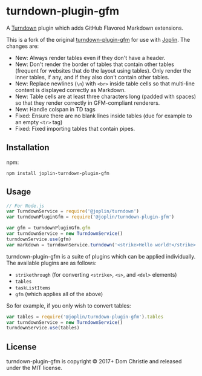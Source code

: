 # turndown-plugin-gfm

A [Turndown](https://github.com/domchristie/turndown) plugin which adds GitHub Flavored Markdown extensions.

This is a fork of the original [turndown-plugin-gfm](https://github.com/domchristie/turndown-plugin-gfm) for use with [Joplin](https://github.com/laurent22/joplin). The changes are:

- New: Always render tables even if they don't have a header.
- New: Don't render the border of tables that contain other tables (frequent for websites that do the layout using tables). Only render the inner tables, if any, and if they also don't contain other tables.
- New: Replace newlines (`\n`) with `<br>` inside table cells so that multi-line content is displayed correctly as Markdown.
- New: Table cells are at least three characters long (padded with spaces) so that they render correctly in GFM-compliant renderers.
- New: Handle colspan in TD tags
- Fixed: Ensure there are no blank lines inside tables (due for example to an empty `<tr>` tag)
- Fixed: Fixed importing tables that contain pipes.

## Installation

npm:

```
npm install joplin-turndown-plugin-gfm
```

## Usage

```js
// For Node.js
var TurndownService = require('@joplin/turndown')
var turndownPluginGfm = require('@joplin/turndown-plugin-gfm')

var gfm = turndownPluginGfm.gfm
var turndownService = new TurndownService()
turndownService.use(gfm)
var markdown = turndownService.turndown('<strike>Hello world!</strike>')
```

turndown-plugin-gfm is a suite of plugins which can be applied individually. The available plugins are as follows:

- `strikethrough` (for converting `<strike>`, `<s>`, and `<del>` elements)
- `tables`
- `taskListItems`
- `gfm` (which applies all of the above)

So for example, if you only wish to convert tables:

```js
var tables = require('@joplin/turndown-plugin-gfm').tables
var turndownService = new TurndownService()
turndownService.use(tables)
```

## License

turndown-plugin-gfm is copyright © 2017+ Dom Christie and released under the MIT license.
